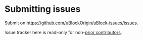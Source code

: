 # Submitting issues

Submit on <https://github.com/uBlockOrigin/uBlock-issues/issues>.

Issue tracker here is read-only for non-[prior contributors](https://github.com/gorhill/uBlock/graphs/contributors).
 
